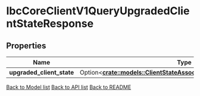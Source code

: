 # IbcCoreClientV1QueryUpgradedClientStateResponse

## Properties

Name | Type | Description | Notes
------------ | ------------- | ------------- | -------------
**upgraded_client_state** | Option<[**crate::models::ClientStateAssociatedWithTheRequestIdentifier**](client_state_associated_with_the_request_identifier.md)> |  | [optional]

[Back to Model list](../README.md#documentation-for-models) [Back to API list](../README.md#documentation-for-api-endpoints) [Back to README](../README.md)


